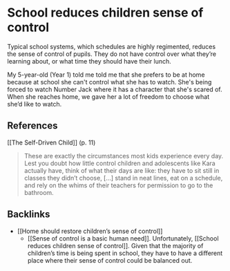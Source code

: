# School reduces children sense of control
Typical school systems, which schedules are highly regimented, reduces the sense of control of pupils. They do not have control over what they’re learning about, or what time they should have their lunch.

My 5-year-old (Year 1) told me told me that she prefers to be at home because at school she can't control what she has to watch. She's being forced to watch Number Jack where it has a character that she's scared of. When she reaches home, we gave her a lot of freedom to choose what she’d like to watch.

## References
[[The Self-Driven Child]] (p. 11)
> These are exactly the circumstances most kids experience every day. Lest you doubt how little control children and adolescents like Kara actually have, think of what their days are like: they have to sit still in classes they didn’t choose, […] stand in neat lines, eat on a schedule, and rely on the whims of their teachers for permission to go to the bathroom.

## Backlinks
* [[Home should restore children’s sense of control]]
	* [[Sense of control is a basic human need]]. Unfortunately, [[School reduces children sense of control]].  Given that the majority of children’s time is being spent in school, they have to have a different place where their sense of control could be balanced out.

<!-- #evergreen -->

<!-- {BearID:482DFA0F-8D55-478A-873E-340986917654-41464-00004D6AC9E1EB66} -->
